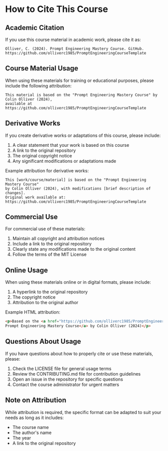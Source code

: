 # How to Cite This Course

## Academic Citation
If you use this course material in academic work, please cite it as:

```
Olliver, C. (2024). Prompt Engineering Mastery Course. GitHub. 
https://github.com/olliverc1985/PromptEngineeringCourseTemplate
```

## Course Material Usage
When using these materials for training or educational purposes, please include the following attribution:

```
This material is based on the "Prompt Engineering Mastery Course" by Colin Olliver (2024),
available at https://github.com/olliverc1985/PromptEngineeringCourseTemplate
```

## Derivative Works
If you create derivative works or adaptations of this course, please include:

1. A clear statement that your work is based on this course
2. A link to the original repository
3. The original copyright notice
4. Any significant modifications or adaptations made

Example attribution for derivative works:

```
This [work/course/material] is based on the "Prompt Engineering Mastery Course" 
by Colin Olliver (2024), with modifications [brief description of changes].
Original work available at: https://github.com/olliverc1985/PromptEngineeringCourseTemplate
```

## Commercial Use
For commercial use of these materials:

1. Maintain all copyright and attribution notices
2. Include a link to the original repository
3. Clearly state any modifications made to the original content
4. Follow the terms of the MIT License

## Online Usage
When using these materials online or in digital formats, please include:

1. A hyperlink to the original repository
2. The copyright notice
3. Attribution to the original author

Example HTML attribution:
```html
<p>Based on the <a href="https://github.com/olliverc1985/PromptEngineeringCourseTemplate">
Prompt Engineering Mastery Course</a> by Colin Olliver (2024)</p>
```

## Questions About Usage
If you have questions about how to properly cite or use these materials, please:

1. Check the LICENSE file for general usage terms
2. Review the CONTRIBUTING.md file for contribution guidelines
3. Open an issue in the repository for specific questions
4. Contact the course administrator for urgent matters

## Note on Attribution
While attribution is required, the specific format can be adapted to suit your needs as long as it includes:

- The course name
- The author's name
- The year
- A link to the original repository 